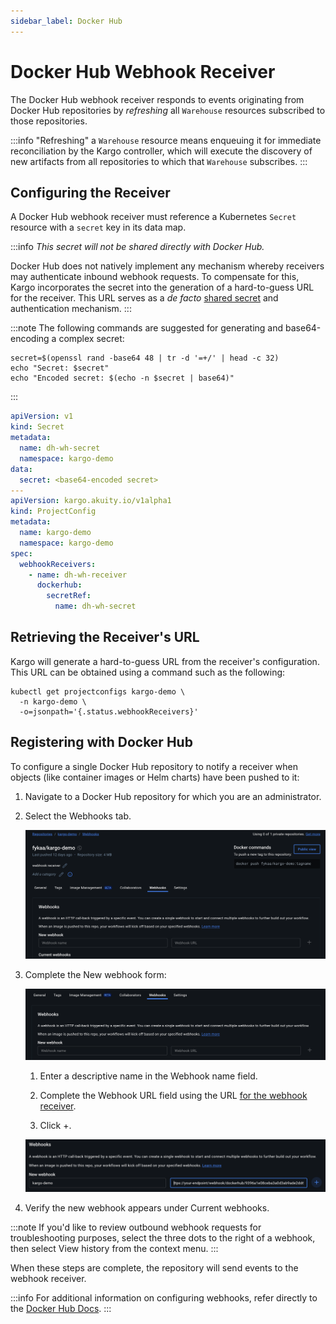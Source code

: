 ```yaml
---
sidebar_label: Docker Hub
---
```


# Docker Hub Webhook Receiver

The Docker Hub webhook receiver responds to events originating from Docker Hub
repositories by _refreshing_ all `Warehouse` resources subscribed to those
repositories.

:::info
"Refreshing" a `Warehouse` resource means enqueuing it for immediate
reconciliation by the Kargo controller, which will execute the discovery of new
artifacts from all repositories to which that `Warehouse` subscribes.
:::

## Configuring the Receiver

A Docker Hub webhook receiver must reference a Kubernetes `Secret` resource with
a `secret` key in its data map.

:::info
_This secret will not be shared directly with Docker Hub._

Docker Hub does not natively implement any mechanism whereby receivers may
authenticate inbound webhook requests. To compensate for this, Kargo
incorporates the secret into the generation of a hard-to-guess URL for the
receiver. This URL serves as a _de facto_
[shared secret](https://en.wikipedia.org/wiki/Shared_secret) and authentication
mechanism.
:::

:::note
The following commands are suggested for generating and base64-encoding a
complex secret:

```shell
secret=$(openssl rand -base64 48 | tr -d '=+/' | head -c 32)
echo "Secret: $secret"
echo "Encoded secret: $(echo -n $secret | base64)"
```

:::

```yaml
apiVersion: v1
kind: Secret
metadata:
  name: dh-wh-secret
  namespace: kargo-demo
data:
  secret: <base64-encoded secret>
---
apiVersion: kargo.akuity.io/v1alpha1
kind: ProjectConfig
metadata:
  name: kargo-demo
  namespace: kargo-demo
spec:
  webhookReceivers:
    - name: dh-wh-receiver
      dockerhub:
        secretRef:
          name: dh-wh-secret
```

## Retrieving the Receiver's URL

Kargo will generate a hard-to-guess URL from the receiver's configuration. This
URL can be obtained using a command such as the following:

```shell
kubectl get projectconfigs kargo-demo \
  -n kargo-demo \
  -o=jsonpath='{.status.webhookReceivers}'
```

## Registering with Docker Hub

To configure a single Docker Hub repository to notify a receiver when objects
(like container images or Helm charts) have been pushed to it:

1. Navigate to a Docker Hub repository for which you are an administrator.

1. Select the <Hlt>Webhooks</Hlt> tab.

   ![Webhooks Tab](./img/webhooks-tab.png "Webhooks Tab")

1. Complete the <Hlt>New webhook</Hlt> form:

    ![New Webhook Form](./img/new-webhook.png "New Webhook Form")

    1. Enter a descriptive name in the <Hlt>Webhook name</Hlt> field.

    1. Complete the <Hlt>Webhook URL</Hlt> field using the URL
       [for the webhook receiver](#retrieving-the-receivers-url).

    1. Click <Hlt>+</Hlt>.

    ![Create Webhook Button](./img/create-webhook.png "Create Webhook Button")

1. Verify the new webhook appears under <Hlt>Current webhooks</Hlt>.

:::note
If you'd like to review outbound webhook requests for troubleshooting purposes,
select the three dots to the right of a webhook, then select
<Hlt>View history</Hlt> from the context menu.
:::

When these steps are complete, the repository will send events to the webhook
receiver.

:::info
For additional information on configuring webhooks, refer directly to the
[Docker Hub Docs](https://docs.docker.com/docker-hub/repos/manage/webhooks/).
:::

